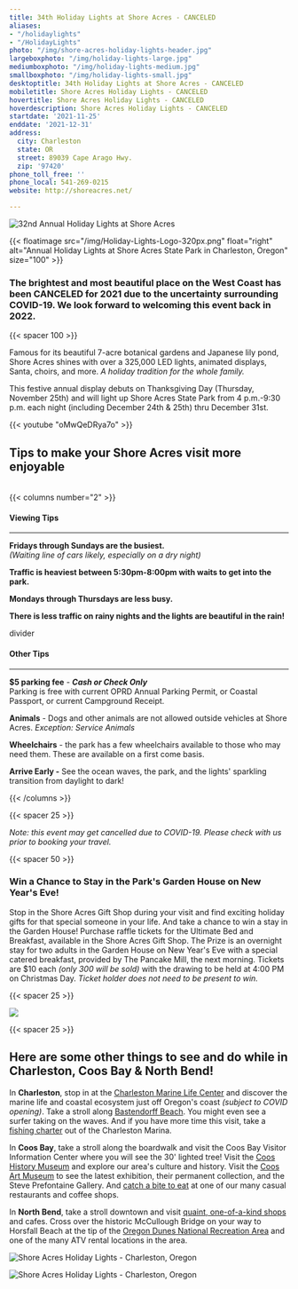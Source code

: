 ```yaml
---
title: 34th Holiday Lights at Shore Acres - CANCELED
aliases:
- "/holidaylights"
- "/HolidayLights"
photo: "/img/shore-acres-holiday-lights-header.jpg"
largeboxphoto: "/img/holiday-lights-large.jpg"
mediumboxphoto: "/img/holiday-lights-medium.jpg"
smallboxphoto: "/img/holiday-lights-small.jpg"
desktoptitle: 34th Holiday Lights at Shore Acres - CANCELED
mobiletitle: Shore Acres Holiday Lights - CANCELED
hovertitle: Shore Acres Holiday Lights - CANCELED
hoverdescription: Shore Acres Holiday Lights - CANCELED
startdate: '2021-11-25'
enddate: '2021-12-31'
address:
  city: Charleston
  state: OR
  street: 89039 Cape Arago Hwy.
  zip: '97420'
phone_toll_free: ''
phone_local: 541-269-0215
website: http://shoreacres.net/

---
```

![32nd Annual Holiday Lights at Shore Acres](/img/holiday-lights-695x322.jpg)

{{< floatimage src="/img/Holiday-Lights-Logo-320px.png" float="right" alt="Annual Holiday Lights at Shore Acres State Park in Charleston, Oregon" size="100" >}}

### **The brightest and most beautiful place on the West Coast has been CANCELED for 2021 due to the uncertainty surrounding COVID-19. We look forward to welcoming this event back in 2022.**

{{< spacer 100 >}}

Famous for its beautiful 7-acre botanical gardens and Japanese lily pond, Shore Acres shines with over a 325,000 LED lights, animated displays, Santa, choirs, and more. _A holiday tradition for the whole family._

This festive annual display debuts on Thanksgiving Day (Thursday, November 25th) and will light up Shore Acres State Park from 4 p.m.-9:30 p.m. each night (including December 24th & 25th) thru December 31st.

{{< youtube "oMwQeDRya7o" >}}
<br>

## Tips to make your Shore Acres visit more enjoyable

<br>
{{< columns number="2" >}}

#### Viewing Tips

***

**Fridays through Sundays are the busiest.**  
_(Waiting line of cars likely, especially on a dry night)_

**Traffic is heaviest between 5:30pm-8:00pm with waits to get into the park.**

**Mondays through Thursdays are less busy.**

**There is less traffic on rainy nights and the lights are beautiful in the rain!**

divider

#### Other Tips

***

**$5 parking fee** - **_Cash or Check Only_**  
Parking is free with current OPRD Annual Parking Permit, or Coastal Passport, or current Campground Receipt.

**Animals** - Dogs and other animals are not allowed outside vehicles at Shore Acres. _Exception: Service Animals_

**Wheelchairs** - the park has a few wheelchairs available to those who may need them. These are available on a first come basis.

**Arrive Early -**  See the ocean waves, the park, and the lights' sparkling transition from daylight to dark!

{{< /columns >}}

{{< spacer 25 >}}

_Note: this event may get cancelled due to COVID-19. Please check with us prior to booking your travel._

{{< spacer 50 >}}

### Win a Chance to Stay in the Park's Garden House on New Year's Eve!

Stop in the Shore Acres Gift Shop during your visit and find exciting holiday gifts for that special someone in your life. And take a chance to win a stay in the Garden House! Purchase raffle tickets for the Ultimate Bed and Breakfast, available in the Shore Acres Gift Shop.  The Prize is an overnight stay for two adults in the Garden House on New Year's Eve with a special catered breakfast, provided by The Pancake Mill, the next morning.  Tickets are $10 each _(only 300 will be sold)_ with the drawing to be held at 4:00 PM on Christmas Day.  _Ticket holder does not need to be present to win._

{{< spacer 25 >}}

![](/img/11-20-17-coosbayholiday-contest-rules.jpg)

{{< spacer 25 >}}

## **Here are some other things to see and do while in Charleston, Coos Bay & North Bend!**

In **Charleston**, stop in at the [Charleston Marine Life Center](http://www.charlestonmarinelifecenter.com/) and discover the marine life and coastal ecosystem just off Oregon's coast _(subject to COVID opening)_. Take a stroll along [Bastendorff Beach](https://oregonsadventurecoast.com/blog/2017-08-29-spotlight-on-bastendorff-beach/). You might even see a surfer taking on the waves. And if you have more time this visit, take a [fishing charter](https://oregonsadventurecoast.com/tour-guides-and-charters/) out of the Charleston Marina.

In **Coos Bay**, take a stroll along the boardwalk and visit the Coos Bay Visitor Information Center where you will see the 30' lighted tree! Visit the [Coos History Museum](https://cooshistory.org/) and explore our area's culture and history. Visit the [Coos Art Museum](https://www.coosart.org/) to see the latest exhibition, their permanent collection, and the Steve Prefontaine Gallery. And [catch a bite to eat](https://oregonsadventurecoast.com/dining/) at one of our many casual restaurants and coffee shops.

In **North Bend**, take a stroll downtown and visit [quaint, one-of-a-kind shops](https://oregonsadventurecoast.com/shopping/) and cafes. Cross over the historic McCullough Bridge on your way to Horsfall Beach at the tip of the [Oregon Dunes National Recreation Area](https://oregonsadventurecoast.com/untamed-dunes/) and one of the many ATV rental locations in the area.

![Shore Acres Holiday Lights - Charleston, Oregon](/img/Shore-Acres-Holiday-Lights-Collage-3.jpg)

![Shore Acres Holiday Lights - Charleston, Oregon](/img/holiday-lights-shore-acres-panoramic.jpg)